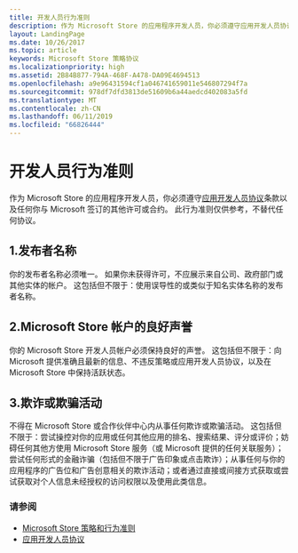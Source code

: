 ```yaml
---
title: 开发人员行为准则
description: 作为 Microsoft Store 的应用程序开发人员，你必须遵守应用开发人员协议条款以及任何你与 Microsoft 签订的其他许可或合约。
layout: LandingPage
ms.date: 10/26/2017
ms.topic: article
keywords: Microsoft Store 策略协议
ms.localizationpriority: high
ms.assetid: 2B84B877-794A-468F-A478-DA09E4694513
ms.openlocfilehash: a9e96431594cf1a046741659011e546807294f7a
ms.sourcegitcommit: 978df7dfd3813de51609b6a44aedcd402083a5fd
ms.translationtype: MT
ms.contentlocale: zh-CN
ms.lasthandoff: 06/11/2019
ms.locfileid: "66826444"
---
```

# <a name="developer-code-of-conduct"></a>开发人员行为准则

作为 Microsoft Store 的应用程序开发人员，你必须遵守[应用开发人员协议](https://docs.microsoft.com/legal/windows/agreements/app-developer-agreement)条款以及任何你与 Microsoft 签订的其他许可或合约。 此行为准则仅供参考，不替代任何协议。


## <a name="1-publisher-name"></a>1.发布者名称

你的发布者名称必须唯一。 如果你未获得许可，不应展示来自公司、政府部门或其他实体的帐户。 这包括但不限于：使用误导性的或类似于知名实体名称的发布者名称。


## <a name="2-store-account-in-good-standing"></a>2.Microsoft Store 帐户的良好声誉

你的 Microsoft Store 开发人员帐户必须保持良好的声誉。 这包括但不限于：向 Microsoft 提供准确且最新的信息、不违反策略或应用开发人员协议，以及在 Microsoft Store 中保持活跃状态。


## <a name="3-fraudulent-or-dishonest-activities"></a>3.欺诈或欺骗活动

不得在 Microsoft Store 或合作伙伴中心内从事任何欺诈或欺骗活动。 这包括但不限于：尝试操控对你的应用或任何其他应用的排名、搜索结果、评分或评价；妨碍任何其他方使用 Microsoft Store 服务（或 Microsoft 提供的任何关联服务）；尝试任何形式的金融诈骗（包括但不限于广告印象或点击欺诈）；从事任何与你的应用程序的广告位和广告创意相关的欺诈活动；或者通过直接或间接方式获取或尝试获取对个人信息未经授权的访问权限以及使用此类信息。


### <a name="see-also"></a>请参阅

- [Microsoft Store 策略和行为准则](store-policies-and-code-of-conduct.md)
- [应用开发人员协议](https://docs.microsoft.com/legal/windows/agreements/app-developer-agreement)